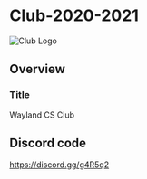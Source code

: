 # Club-2020-2021

![Club Logo](https://github.com/Wayland-CS-Club/club-2020-2021/blob/main/Final%20logo.png)
## Overview
### Title 
Wayland CS Club


## Discord code
https://discord.gg/g4R5q2
